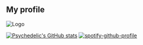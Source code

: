 ## My profile

![Logo](https://github.com/user-attachments/assets/aa31c97c-1980-465f-9207-a08c18ce1780)

[![Psychedelic's GitHub stats](https://github-readme-stats.vercel.app/api?username=PsycedelicAddict&show_icons=true&theme=dark#gh-dark-mode-only)](https://github.com/anuraghazra/github-readme-stats#gh-dark-mode-only) 
[![spotify-github-profile](https://spotify-github-profile.kittinanx.com/api/view?uid=31bloxlxwxbq6krdu56s5wkfpayu&cover_image=true&theme=novatorem&show_offline=false&background_color=121212&interchange=false&bar_color=169224&bar_color_cover=false)](https://github.com/kittinan/spotify-github-profile)


